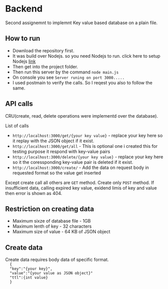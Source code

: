 <h1>Backend</h1>
<p>Second assignemnt to implemnt Key value based database on a plain file.</p>
<h2>How to run</h2>
<ul>
  <li>Download the repository first.</li>
  <li>It was build over Nodejs. so you need Nodejs to run. click here to setup Nodejs <a href="https://www.guru99.com/download-install-node-js.html">link</a> </li>
  <li>Then get into the project folder.</li>
  <li>Then run this server by the command <code>node main.js</code></li>
  <li>On console you see <code>Server runing on port 3000.....</code></li>
  <li>I used postmain to verify the calls. So I reqest you also to follow the same.  </li>
</ul>

<h2>API calls</h2>
<p>CRU(create, read, delete operations were implementd over the database).</p>
<p>List of calls</p>
<ul>
 <li><code>http://localhost:3000/get/{your key value}</code> - replace your key here so it replay with the JSON object if it exist.</li>
 <li><code>http://localhost:3000/get/all</code> - This is optional one i created this for testing purpose it respond with key-value pairs </li>
 <li><code>http://localhost:3000/delete/{your key value}</code> - replace your key here so it the coressponding key-value pair is deleted if it exist.</li>
 <li><code>http://localhost:3000/create/</code> - Add the data on request body in requested format so the value get inserted</li>
 </ul>
 <p>Except create call all others are <code>GET</code> method. Create only <code>POST</code> method.
 If  insufficient data, calling expired key value, exidend limis of key and value then error is shown as 404. 
   
<h2>Restriction on creating data</h2>
<ul>
<li>Maximum sixze of database file - 1GB</li>
<li>Maximum lenth of key - 32 characters</li>
<li>Maximum size of value - 64 KB of JSON object</li>
</ul>

<h2>Create data</h2>

<p>Create data requires body data of specific format.
<code>
  {
  "key":"{your key}",
  "value":"{your value as JSON object}"
  "ttl":{int value}
  }
 </code>
</p>

